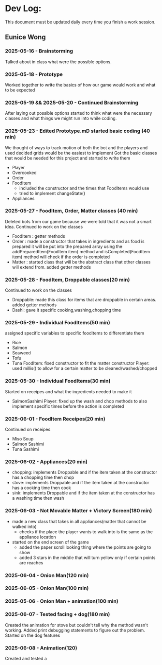 # Dev Log:

This document must be updated daily every time you finish a work session.

## Eunice Wong

### 2025-05-16 - Brainstorming
Talked about in class what were the possible options.

### 2025-05-18 - Prototype
Worked together to write the basics of how our game would work and what to be expected

### 2025-05-19 && 2025-05-20 - Continued Brainstorming
After laying out possible options started to think what were the necessary classes and what things we might run into while coding.

### 2025-05-23 - Edited Prototype.mD started basic coding (40 min)
We thought of ways to track motion of both the bot and the players and used decided grids would be the easiest to implement
Got the basic classes that would be needed for this project and started to write them
  - Player
  - Overcooked
  - Order
  - FoodItem
      - included the constructor and the times that FoodItems would use
      - tried to implement changeState()
  - Appliances

### 2025-05-27 - FoodItem, Order, Matter classes (40 min)
Deleted bots from our game because we were told that it was not a smart idea. 
Continued to work on the classes
  - FoodItem : getter methods
  - Order : made a constructor that takes in ingredients and as food is prepared it will be put into the prepared array using the
    addPreparedItem(FoodItem item) method and isCompleted(FoodItem item) method will check if the order is completed
  - Matter : started class that will be the abstract class that other classes will extend from. added getter methods

### 2025-05-28 - FoodItem, Droppable classes(20 min)
Continued to work on the classes
  - Droppable: made this class for items that are droppable in certain areas. added getter methods
  - Dashi: gave it specific cooking,washing,chopping time
 
### 2025-05-29 - Individual FoodItems(50 min)
assigned specific variables to specific foodItems to differentiate them
  - Rice
  - Salmon
  - Seaweed
  - Tofu
  - Tuna
FoodItem: fixed constructor to fit the matter constructor
Player: used millis() to allow for a certain matter to be cleaned/washed/chopped

### 2025-05-30 - Individual FoodItems(30 min)
Started on receipes and what the ingredients needed to make it
  - SalmonSashimi
Player: fixed up the wash and chop methods to also implement specific times before the action is completed

### 2025-06-01 - FoodItem Receipes(20 min)
Continued on receipes 
  - Miso Soup
  - Salmon Sashimi
  - Tuna Sashimi

### 2025-06-02 - Appliances(20 min)
  - chopping: implements Droppable and if the item taken at the constructor has a chopping time then chop
  - stove: implements Droppable and if the item taken at the constructor has a cooking time then cook
  - sink: implements Droppable and if the item taken at the constructor has a washing time then wash

### 2025-06-03 - Not Movable Matter + Victory Screen(180 min)
  - made a new class that takes in all appliances(matter that cannot be walked into)
      - checks if the place the player wants to walk into is the same as the appliance location
  - started on the end screen of the game
      - added the paper scroll looking thing where the points are going to show
      - added 3 stars in the middle that will turn yellow only if certain points are reaches

### 2025-06-04 - Onion Man(120 min)


### 2025-06-05 - Onion Man(100 min)

### 2025-05-06 - Onion Man + animation(100 min)

### 2025-06-07 - Tested facing + dog(180 min)
Created the animation for stove but couldn't tell why the method wasn't working. Added print debugging statements to figure out the problem.
Started on the dog features
### 2025-06-08 - Animation(120)
Created and tested a



